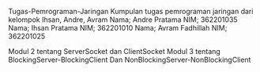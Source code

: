 Tugas-Pemrograman-Jaringan
Kumpulan tugas pemrograman jaringan dari kelompok Ihsan, Andre, Avram
Nama; Andre Pratama NIM; 362201035
Nama; Ihsan Pratama NIM; 362201010
Nama; Avram Fadhillah NIM; 362201025

Modul 2 tentang ServerSocket dan ClientSocket
Modul 3 tentang BlockingServer-BlockingClient Dan NonBlockingServer-NonBlockingClient
